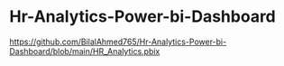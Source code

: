 # Hr-Analytics-Power-bi-Dashboard
https://github.com/BilalAhmed765/Hr-Analytics-Power-bi-Dashboard/blob/main/HR_Analytics.pbix
